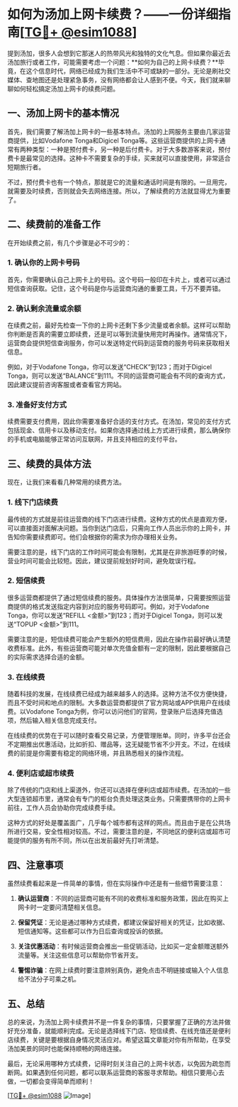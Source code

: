 # 如何为汤加上网卡续费？——一份详细指南[[TG💪+ @esim1088](https://t.me/s/esim1088)]

提到汤加，很多人会想到它那迷人的热带风光和独特的文化气息。但如果你最近去汤加旅行或者工作，可能需要考虑一个问题：**如何为自己的上网卡续费？**毕竟，在这个信息时代，网络已经成为我们生活中不可或缺的一部分。无论是刷社交媒体、查地图还是处理紧急事务，没有网络都会让人感到不便。今天，我们就来聊聊如何轻松搞定汤加上网卡的续费问题。

## 一、汤加上网卡的基本情况

首先，我们需要了解汤加上网卡的一些基本特点。汤加的上网服务主要由几家运营商提供，比如Vodafone Tonga和Digicel Tonga等。这些运营商提供的上网卡通常有两种类型：一种是预付费卡，另一种是后付费卡。对于大多数游客来说，预付费卡是最常见的选择。这种卡不需要复杂的手续，买来就可以直接使用，非常适合短期旅行者。

不过，预付费卡也有一个特点，那就是它的流量和通话时间是有限的。一旦用完，就需要及时续费，否则就会失去网络连接。所以，了解续费的方法就显得尤为重要了。

## 二、续费前的准备工作

在开始续费之前，有几个步骤是必不可少的：

### 1. 确认你的上网卡号码

首先，你需要确认自己上网卡上的号码。这个号码一般印在卡片上，或者可以通过短信查询获取。记住，这个号码是你与运营商沟通的重要工具，千万不要弄错。

### 2. 确认剩余流量或余额

在续费之前，最好先检查一下你的上网卡还剩下多少流量或者余额。这样可以帮助你判断是否真的需要立即续费，还是可以等到流量快用完时再操作。通常情况下，运营商会提供短信查询服务，你可以发送特定代码到运营商的服务号码来获取相关信息。

例如，对于Vodafone Tonga，你可以发送“CHECK”到123；而对于Digicel Tonga，则可以发送“BALANCE”到111。不同的运营商可能会有不同的查询方式，因此建议提前咨询客服或者查看官方网站。

### 3. 准备好支付方式

续费需要支付费用，因此你需要准备好合适的支付方式。在汤加，常见的支付方式包括现金、信用卡以及移动支付。如果你选择通过线上方式进行续费，那么确保你的手机或电脑能够正常访问互联网，并且支持相应的支付平台。

## 三、续费的具体方法

现在，让我们来看看几种常用的续费方法。

### 1. 线下门店续费

最传统的方式就是前往运营商的线下门店进行续费。这种方式的优点是直观方便，可以直接面对面解决问题。当你到达门店后，只需向工作人员出示你的上网卡，并告知你需要续费即可。他们会根据你的需求为你办理相关业务。

需要注意的是，线下门店的工作时间可能会有限制，尤其是在非旅游旺季的时候，营业时间可能会比较短。因此，建议提前规划好时间，避免耽误行程。

### 2. 短信续费

很多运营商都提供了通过短信续费的服务。具体操作方法很简单，只需要按照运营商提供的格式发送指定内容到对应的服务号码即可。例如，对于Vodafone Tonga，你可以发送“REFILL <金额>”到123；而对于Digicel Tonga，则可以发送“TOPUP <金额>”到111。

需要注意的是，短信续费可能会产生额外的短信费用，因此在操作前最好确认清楚收费标准。此外，有些运营商可能对单次充值金额有一定的限制，因此要根据自己的实际需求选择合适的金额。

### 3. 在线续费

随着科技的发展，在线续费已经成为越来越多人的选择。这种方法不仅方便快捷，而且不受时间和地点的限制。大多数运营商都提供了官方网站或APP供用户在线续费。以Vodafone Tonga为例，你可以访问他们的官网，登录账户后选择充值选项，然后输入相关信息完成支付。

在线续费的优势在于可以随时查看交易记录，方便管理账单。同时，许多平台还会不定期推出优惠活动，比如折扣、赠品等，这无疑能节省不少开支。不过，在线续费的前提是你需要有稳定的网络环境，并且熟悉相关的操作流程。

### 4. 便利店或超市续费

除了传统的门店和线上渠道外，你还可以选择在便利店或超市续费。在汤加的一些大型连锁超市里，通常会有专门的柜台负责处理这类业务。只需要携带你的上网卡前往，工作人员会协助你完成续费手续。

这种方式的好处是覆盖面广，几乎每个城市都有这样的网点。而且由于是在公共场所进行交易，安全性相对较高。不过，需要注意的是，不同地区的便利店或超市可能提供的服务有所不同，所以在出发前最好先打听清楚。

## 四、注意事项

虽然续费看起来是一件简单的事情，但在实际操作中还是有一些细节需要注意：

1. **确认运营商**：不同的运营商可能有不同的收费标准和服务政策，因此在购买上网卡时一定要问清楚相关信息。
   
2. **保留凭证**：无论是通过哪种方式续费，都建议保留好相关的凭证，比如收据、短信通知等。这些都可以作为日后查询或投诉的依据。

3. **关注优惠活动**：有时候运营商会推出一些促销活动，比如买一定金额赠送额外流量等。关注这些信息可以帮助你节省开支。

4. **警惕诈骗**：在网上续费时要注意辨别真伪，避免点击不明链接或输入个人信息给不法分子可乘之机。

## 五、总结

总的来说，为汤加上网卡续费并不是一件复杂的事情，只要掌握了正确的方法并做好充分准备，就能顺利完成。无论是选择线下门店、短信续费、在线充值还是便利店续费，关键是要根据自身情况灵活应对。希望这篇文章能对你有所帮助，在享受汤加美景的同时也能保持顺畅的网络连接。

最后，无论采用哪种方式续费，记得时刻关注自己的上网卡状态，以免因为疏忽而断网。如果遇到任何问题，都可以联系运营商的客服寻求帮助。相信只要用心去做，一切都会变得简单而顺利！

[[TG💪+ @esim1088](https://t.me/s/esim1088) ![Image](https://i.postimg.cc/4NQfJmqS/Snipaste-2025-05-13-00-14-12.png)]
